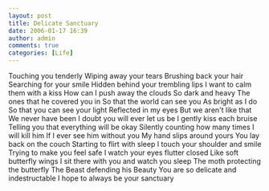 ```yaml
---
layout: post
title: Delicate Sanctuary
date: 2006-01-17 16:39
author: admin
comments: true
categories: [Life]
---
```

Touching you tenderly
Wiping away your tears
Brushing back your hair
Searching for your smile
Hidden behind your trembling lips
I want to calm them with a kiss
How can I push away the clouds
So dark and heavy
The ones that he covered you in
So that the world can see you
As bright as I do
So that you can see your light
Reflected in my eyes
But we aren&apos;t like that
We never have been
I doubt you will ever let us be
I gently kiss each bruise
Telling you that everything will be okay
Silently counting how many times I will kill him
If I ever see him without you
My hand slips around yours
You lay back on the couch
Starting to flirt with sleep
I touch your shoulder and smile
Trying to make you feel safe
I watch your eyes flutter closed
Like soft butterfly wings
I sit there with you and watch you sleep
The moth protecting the butterfly
The Beast defending his Beauty
You are so delicate and indestructable
I hope to always be your sanctuary
